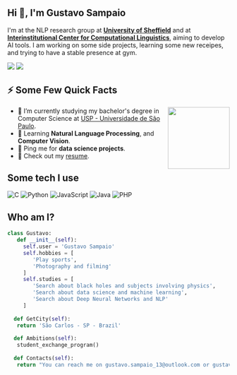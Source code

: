 <h2>Hi 👋, I'm Gustavo Sampaio </h2>
<p>I'm at the NLP research group at <strong><a href="https://www.sheffield.ac.uk/cs/research/groups/natural-language-processing">University of Sheffield</a></strong> and at <strong><a href="https://sites.google.com/view/nilc-usp/">Interinstitutional Center for Computational Linguistics</a></strong>, aiming to develop AI tools. I am working on some side projects, learning some new receipes, and trying to have a stable presence at gym.</p>
<p><a href="https://www.linkedin.com/in/gussampaio/" target="_blank"><img src="https://img.shields.io/badge/-LinkedIn-%230077B5?style=for-the-badge&logo=linkedin&logoColor=white"></a>
<a href="https://medium.com/@GusSampaio" target="_blanck"> <img src="https://img.shields.io/badge/-Medium-0A0A0A?style=for-the-badge&amp;labelColor=0A0A0A&amp;logo=medium&amp" ></a></p>


<h2>⚡️ Some Few Quick Facts </h2>
<img align="right" src="https://media.giphy.com/media/wpoLqr5FT1sY0/giphy.gif" height=140px/>
<ul>
<li>🔭 I’m currently studying my bachelor's degree in Computer Science at <a href="https://www5.usp.br">USP - Universidade de São Paulo</a>.</li>
<li>🧐 Learning <strong>Natural Language Processing</strong>, and <strong>Computer Vision</strong>.</li>
<li>💬 Ping me for <strong>data science projects</strong>.</li>
<li>📙 Check out my <a href="https://docs.google.com/document/d/1jAUW74WYdY6qQ577SLrzMJVrR7Fx09l3b651SuR4Ltk/edit?usp=sharing">resume</a>.</li>
</ul>


<h2> Some tech I use </h2>

![C](https://img.shields.io/badge/c-%2300599C.svg?style=for-the-badge&logo=c&logoColor=white)
![Python](https://img.shields.io/badge/python-3670A0?style=for-the-badge&logo=python&logoColor=ffdd54)
![JavaScript](https://img.shields.io/badge/javascript-%23323330.svg?style=for-the-badge&logo=javascript&logoColor=%23F7DF1E)
![Java](https://img.shields.io/badge/Java-ED8B00?style=for-the-badge&logo=java&logoColor=white)
![PHP](https://img.shields.io/badge/PHP-777BB4?style=for-the-badge&logo=php&logoColor=white)

## Who am I?
 ```python
 class Gustavo:
	def __init__(self):
      self.user = 'Gustavo Sampaio'
      self.hobbies = [
         'Play sports',
         'Photography and filming'
      ]
      self.studies = [
         'Search about black holes and subjects involving physics',
         'Search about data science and machine learning',
         'Search about Deep Neural Networks and NLP'
      ]
   
   def GetCity(self):
   	return 'São Carlos - SP - Brazil'
   
   def Ambitions(self):
   	student_exchange_program()
   
   def Contacts(self):
   	return "You can reach me on gustavo.sampaio_13@outlook.com or gustavo.sampaio@usp.br"
 ```
